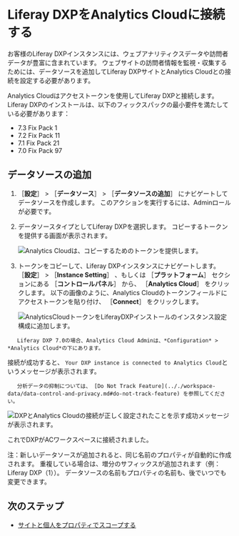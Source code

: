 # Liferay DXPをAnalytics Cloudに接続する

お客様のLiferay DXPインスタンスには、ウェブアナリティクスデータや訪問者データが豊富に含まれています。 ウェブサイトの訪問者情報を監視・収集するためには、データソースを追加してLiferay DXPサイトとAnalytics Cloudとの接続を設定する必要があります。

Analytics Cloudはアクセストークンを使用してLiferay DXPと接続します。 Liferay DXPのインストールは、以下のフィックスパックの最小要件を満たしている必要があります：

* 7.3 Fix Pack 1
* 7.2 Fix Pack 11
* 7.1 Fix Pack 21
* 7.0 Fix Pack 97

<a name="adding-a-data-source" />

## データソースの追加

1. ［**設定**］ > ［**データソース**］ > ［**データソースの追加**］ にナビゲートしてデータソースを作成します。 このアクションを実行するには、Adminロールが必要です。

1. データソースタイプとしてLiferay DXPを選択します。 コピーするトークンを提供する画面が表示されます。

      ![Analytics Cloudは、コピーするためのトークンを提供します。](connecting-liferay-dxp-to-analytics-cloud/images/02.png)

1. トークンをコピーして、Liferay DXPインスタンスにナビゲートします。 ［**設定**］ > ［**Instance Setting**］ 、もしくは ［**プラットフォーム**］ セクションにある ［**コントロールパネル**］ から、 ［**Analytics Cloud**］ をクリックします。 以下の画像のように、Analytics Cloudのトークンフィールドにアクセストークンを貼り付け、 ［**Connect**］ をクリックします。

      ![AnalyticsCloudトークンをLiferayDXPインストールのインスタンス設定構成に追加します。](connecting-liferay-dxp-to-analytics-cloud/images/03.png)

```{note}
   Liferay DXP 7.0の場合、Analytics Cloud Adminは、*Configuration* > *Analytics Cloud*の下にあります。
```

接続が成功すると、 `Your DXP instance is connected to Analytics Cloud`というメッセージが表示されます。

```{note}
   分析データの抑制については、 [Do Not Track Feature](.././workspace-data/data-control-and-privacy.md#do-not-track-feature) を参照してください。
```

![DXPとAnalytics Cloudの接続が正しく設定されたことを示す成功メッセージが表示されます。](connecting-liferay-dxp-to-analytics-cloud/images/04.png)

これでDXPがACワークスペースに接続されました。

注：新しいデータソースが追加されると、同じ名前のプロパティが自動的に作成されます。 重複している場合は、増分のサフィックスが追加されます（例：Liferay DXP（1））。 データソースの名前もプロパティの名前も、後でいつでも変更できます。

<a name="next-steps" />

## 次のステップ

* [サイトと個人をプロパティでスコープする](./scoping-sites-and-individuals-using-properties.md)
